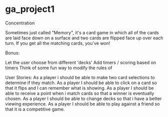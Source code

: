 # ga_project1
Concentration

Sometimes just called "Memory", it's a card game in which all of the cards are laid face down on a surface and two cards are flipped face up over each turn. If you get all the matching cards, you've won!

Bonus:

Let the user choose from different 'decks'
Add timers / scoring based on timers
Think of some fun way to modify the rules of


User Stories:
As a player i should be able to make two card selections to determine if they match.
As a player I should be able to click on a card so that it flips and I can remember what is showing.
As a player I should be able to receive a point when i match cards so that a winner is eventually chosen.
As a player I should be able to change decks so that i have a better viewing experience.
As a player I should be able to play against a friend so that it is a competitive game. 
